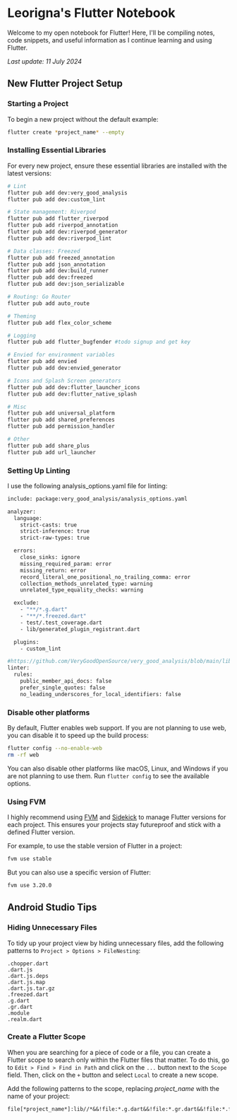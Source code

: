 # Leorigna's Flutter Notebook

Welcome to my open notebook for Flutter! Here, I'll be compiling notes, code snippets, and useful information as I continue learning and using Flutter.

*Last update: 11 July 2024*

## New Flutter Project Setup

### Starting a Project

To begin a new project without the default example:

```bash
flutter create *project_name* --empty
```

### Installing Essential Libraries

For every new project, ensure these essential libraries are installed with the latest versions:

```bash
# Lint
flutter pub add dev:very_good_analysis
flutter pub add dev:custom_lint

# State management: Riverpod
flutter pub add flutter_riverpod
flutter pub add riverpod_annotation
flutter pub add dev:riverpod_generator
flutter pub add dev:riverpod_lint

# Data classes: Freezed
flutter pub add freezed_annotation
flutter pub add json_annotation
flutter pub add dev:build_runner
flutter pub add dev:freezed
flutter pub add dev:json_serializable

# Routing: Go Router
flutter pub add auto_route

# Theming
flutter pub add flex_color_scheme

# Logging 
flutter pub add flutter_bugfender #todo signup and get key

# Envied for environment variables
flutter pub add envied
flutter pub add dev:envied_generator

# Icons and Splash Screen generators
flutter pub add dev:flutter_launcher_icons
flutter pub add dev:flutter_native_splash

# Misc
flutter pub add universal_platform
flutter pub add shared_preferences
flutter pub add permission_handler

# Other
flutter pub add share_plus
flutter pub add url_launcher
```

### Setting Up Linting
I use the following analysis_options.yaml file for linting:

```bash
include: package:very_good_analysis/analysis_options.yaml

analyzer:
  language:
    strict-casts: true
    strict-inference: true
    strict-raw-types: true

  errors:
    close_sinks: ignore
    missing_required_param: error
    missing_return: error
    record_literal_one_positional_no_trailing_comma: error
    collection_methods_unrelated_type: warning
    unrelated_type_equality_checks: warning

  exclude:
    - "**/*.g.dart"
    - "**/*.freezed.dart"
    - test/.test_coverage.dart
    - lib/generated_plugin_registrant.dart

  plugins:
    - custom_lint

#https://github.com/VeryGoodOpenSource/very_good_analysis/blob/main/lib/analysis_options.5.1.0.yaml
linter:
  rules:
    public_member_api_docs: false
    prefer_single_quotes: false
    no_leading_underscores_for_local_identifiers: false
```

### Disable other platforms

By default, Flutter enables web support. If you are not planning to use web, you can disable it to speed up the build process:
```bash
flutter config --no-enable-web
rm -rf web
```

You can also disable other platforms like macOS, Linux, and Windows if you are not planning to use them.
Run `flutter config` to see the available options.

### Using FVM

I highly recommend using [FVM](https://fvm.app/) and [Sidekick](https://github.com/fluttertools/sidekick) to manage Flutter versions for each project. This ensures your projects stay futureproof and stick with a defined Flutter version.

For example, to use the stable version of Flutter in a project:
```bash
fvm use stable
```

But you can also use a specific version of Flutter:
```bash
fvm use 3.20.0
```

## Android Studio Tips

### Hiding Unnecessary Files

To tidy up your project view by hiding unnecessary files, add the following patterns to `Project > Options > FileNesting`:

```
.chopper.dart
.dart.js
.dart.js.deps
.dart.js.map
.dart.js.tar.gz
.freezed.dart
.g.dart
.gr.dart
.module
.realm.dart
```

### Create a Flutter Scope
When you are searching for a piece of code or a file, you can create a Flutter scope to search only within the Flutter files that matter. To do this, go to `Edit > Find > Find in Path` and click on the `...` button next to the `Scope` field. Then, click on the `+` button and select `Local` to create a new scope. 

Add the following patterns to the scope, replacing *project_name* with the name of your project:

```
file[*project_name*]:lib//*&&!file:*.g.dart&&!file:*.gr.dart&&!file:*.freezed.dart 
```